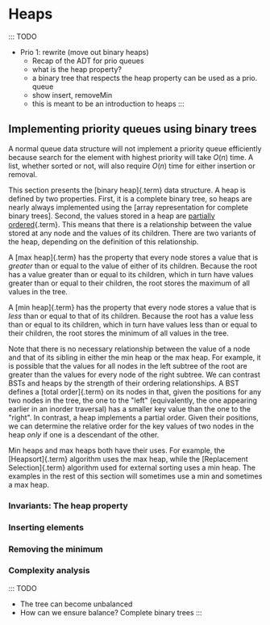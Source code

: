 # Heaps

::: TODO
- Prio 1: rewrite (move out binary heaps)
    - Recap of the ADT for prio queues
    - what is the heap property?
    - a binary tree that respects the heap property can be used as a prio. queue
    - show insert, removeMin
    - this is meant to be an introduction to heaps
:::

## Implementing priority queues using binary trees

A normal queue data structure will not implement a priority queue efficiently
because search for the element with highest priority will take
$O(n)$ time. A list, whether sorted or not, will also require
$O(n)$ time for either insertion or removal.


This section presents the [binary heap]{.term} data structure.
A heap is defined by two properties. First, it is a complete
binary tree, so heaps are nearly always implemented using the
[array representation for complete binary trees].
Second, the values stored in a heap are
[partially ordered](#partial-order){.term}. This
means that there is a relationship between the value stored at any node
and the values of its children. There are two variants of the heap,
depending on the definition of this relationship.

A [max heap]{.term} has the property that every
node stores a value that is *greater* than or equal to the value of
either of its children. Because the root has a value greater than or
equal to its children, which in turn have values greater than or equal
to their children, the root stores the maximum of all values in the
tree.

A [min heap]{.term} has the property that every
node stores a value that is *less* than or equal to that of its
children. Because the root has a value less than or equal to its
children, which in turn have values less than or equal to their
children, the root stores the minimum of all values in the tree.

Note that there is no necessary relationship between the value of a node
and that of its sibling in either the min heap or the max heap. For
example, it is possible that the values for all nodes in the left
subtree of the root are greater than the values for every node of the
right subtree. We can contrast BSTs and heaps by the strength of their
ordering relationships. A BST defines a [total order]{.term} on its nodes in that, given the positions for any two nodes
in the tree, the one to the "left" (equivalently, the one appearing
earlier in an inorder traversal) has a smaller key value than the one to
the "right". In contrast, a heap implements a partial order. Given
their positions, we can determine the relative order for the key values
of two nodes in the heap *only* if one is a descendant of the other.

Min heaps and max heaps both have their uses. For example, the [Heapsort]{.term} algorithm
uses the max heap, while the [Replacement Selection]{.term} algorithm used for
external sorting uses a min heap. The examples in the rest of this
section will sometimes use a min and sometimes a max heap.


### Invariants: The heap property

### Inserting elements

### Removing the minimum

### Complexity analysis

::: TODO
- The tree can become unbalanced
- How can we ensure balance? Complete binary trees
:::

